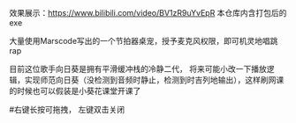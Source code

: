 效果展示：https://www.bilibili.com/video/BV1zR9uYvEpR
本仓库内含打包后的exe

大量使用Marscode写出的一个节拍器桌宠，授予麦克风权限，即可机灵地唱跳rap

目前这位歌手向日葵是拥有平滑缓冲栈的冷静二代，
将来可能小改一下播放逻辑，实现师范向日葵（没检测到音频时静止，检测到时吉列地输出），这样刷网课的时候也可以假装是小葵花课堂开课了

#右键长按可拖拽， 左键双击关闭
